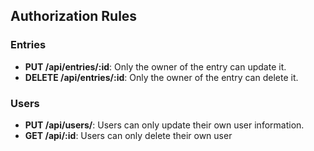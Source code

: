 ## Authorization Rules

### Entries
- **PUT /api/entries/:id**: Only the owner of the entry can update it.
- **DELETE /api/entries/:id**: Only the owner of the entry can delete it.

### Users
- **PUT /api/users/**: Users can only update their own user information.
- **GET /api/:id**: Users can only delete their own user


